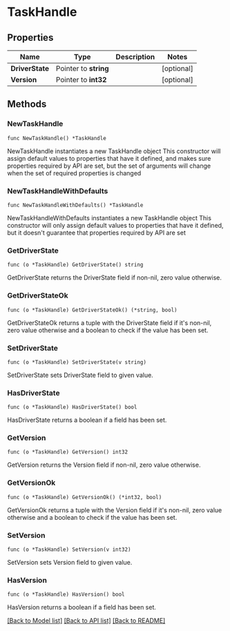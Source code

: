 # TaskHandle

## Properties

Name | Type | Description | Notes
------------ | ------------- | ------------- | -------------
**DriverState** | Pointer to **string** |  | [optional] 
**Version** | Pointer to **int32** |  | [optional] 

## Methods

### NewTaskHandle

`func NewTaskHandle() *TaskHandle`

NewTaskHandle instantiates a new TaskHandle object
This constructor will assign default values to properties that have it defined,
and makes sure properties required by API are set, but the set of arguments
will change when the set of required properties is changed

### NewTaskHandleWithDefaults

`func NewTaskHandleWithDefaults() *TaskHandle`

NewTaskHandleWithDefaults instantiates a new TaskHandle object
This constructor will only assign default values to properties that have it defined,
but it doesn't guarantee that properties required by API are set

### GetDriverState

`func (o *TaskHandle) GetDriverState() string`

GetDriverState returns the DriverState field if non-nil, zero value otherwise.

### GetDriverStateOk

`func (o *TaskHandle) GetDriverStateOk() (*string, bool)`

GetDriverStateOk returns a tuple with the DriverState field if it's non-nil, zero value otherwise
and a boolean to check if the value has been set.

### SetDriverState

`func (o *TaskHandle) SetDriverState(v string)`

SetDriverState sets DriverState field to given value.

### HasDriverState

`func (o *TaskHandle) HasDriverState() bool`

HasDriverState returns a boolean if a field has been set.

### GetVersion

`func (o *TaskHandle) GetVersion() int32`

GetVersion returns the Version field if non-nil, zero value otherwise.

### GetVersionOk

`func (o *TaskHandle) GetVersionOk() (*int32, bool)`

GetVersionOk returns a tuple with the Version field if it's non-nil, zero value otherwise
and a boolean to check if the value has been set.

### SetVersion

`func (o *TaskHandle) SetVersion(v int32)`

SetVersion sets Version field to given value.

### HasVersion

`func (o *TaskHandle) HasVersion() bool`

HasVersion returns a boolean if a field has been set.


[[Back to Model list]](../README.md#documentation-for-models) [[Back to API list]](../README.md#documentation-for-api-endpoints) [[Back to README]](../README.md)


